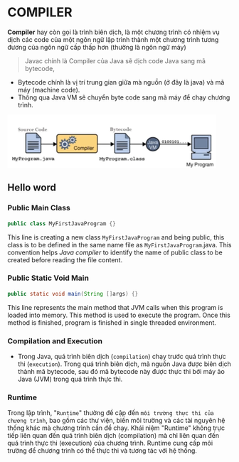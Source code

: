 # COMPILER

**Compiler** hay còn gọi là trình biên dịch, là một chương trình có nhiệm vụ dịch các code của một ngôn ngữ lập trình thành một chương trình tương đương của ngôn ngữ cấp thấp hơn (thường là ngôn ngữ máy)

> Javac chính là  Compiler của Java sẽ dịch code Java sang mã bytecode, 

- Bytecode chính là vị trí trung gian giữa mà nguồn (ở đây là java) và mã máy (machine code). 
- Thông qua Java VM sẽ chuyển byte code sang mã máy để chạy chương trình.
  
![alt text](image.png)

## Hello word

### Public Main Class

```java
public class MyFirstJavaProgram {}
```

This line is creating a new class `MyFirstJavaProgram` and being public, this class is to be defined in the same name file as `MyFirstJavaProgram`.java. This convention helps *Java compiler* to identify the name of public class to be created before reading the file content.

### Public Static Void Main

```java
public static void main(String []args) {}
```

This line represents the main method that JVM calls when this program is loaded into memory. This method is used to execute the program. Once this method is finished, program is finished in single threaded environment.

### Compilation and Execution

- Trong Java, quá trình biên dịch (`compilation`) chạy trước quá trình thực thi (`execution`). Trong quá trình biên dịch, mã nguồn Java được biên dịch thành mã bytecode, sau đó mã bytecode này được thực thi bởi máy ảo Java (JVM) trong quá trình thực thi.

### Runtime

Trong lập trình, "`Runtime`" thường đề cập đến `môi trường thực thi của chương trình`, bao gồm các thư viện, biến môi trường và các tài nguyên hệ thống khác mà chương trình cần để chạy. Khái niệm "Runtime" không trực tiếp liên quan đến quá trình biên dịch (compilation) mà chỉ liên quan đến quá trình thực thi (execution) của chương trình. Runtime cung cấp môi trường để chương trình có thể thực thi và tương tác với hệ thống.

